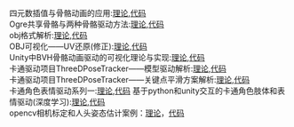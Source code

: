 四元数插值与骨骼动画的应用:[理论](http://mp.weixin.qq.com/s?__biz=MzU1NzU2MzcyMw==&mid=2247483923&idx=1&sn=c9f98ed3b258cee996a7ad124fc96675&chksm=fc32a837cb4521215732ad386dda923c45108dad78a5219c8129e725e51241a8916650d99703&token=790768732&lang=zh_CN#rd),[代码](https://github.com/1165048017/BlogLearning/tree/master/splineinterp)  
Ogre共享骨骼与两种骨骼驱动方法:[理论](http://mp.weixin.qq.com/s?__biz=MzU1NzU2MzcyMw==&mid=2247484080&idx=1&sn=ad28891278d8962281265aa7168b8f86&chksm=fc32a894cb452182479542cc0c140eeddb78a83c3676e49a8f6831427caf57eb1a604f2754dc&token=790768732&lang=zh_CN#rd),[代码](https://github.com/1165048017/BlogLearning/tree/master/OgreAnimation)  
obj格式解析:[理论](http://mp.weixin.qq.com/s?__biz=MzU1NzU2MzcyMw==&mid=2247484102&idx=1&sn=902d7123e0e9d65363406650484f304c&chksm=fc32a8e2cb4521f426ed059b5c12c14b8d1409c9baa166cc6c291dac6c9a8c63dbcbdd6265f3&token=790768732&lang=zh_CN#rd),[代码](https://github.com/1165048017/BlogLearning/tree/master/ObjBodyFile)  
OBJ可视化——UV还原(修正):[理论](http://mp.weixin.qq.com/s?__biz=MzU1NzU2MzcyMw==&mid=2247484213&idx=1&sn=dbf504adbeb4f1b7e9de0cbb41eaba52&chksm=fc32a911cb45200764d3ae409e5e1f96495385ee0b36ca8594143cb48dffc68afe66e84171e9&token=790768732&lang=zh_CN#rd),[代码](https://github.com/1165048017/BlogLearning/tree/master/ObjBodyFile)  
Unity中BVH骨骼动画驱动的可视化理论与实现:[理论](http://mp.weixin.qq.com/s?__biz=MzU1NzU2MzcyMw==&mid=2247484239&idx=1&sn=bfb6987d093a98b9c099927ec80cfd04&chksm=fc32a96bcb45207d0e2663e06f94a9506b938c1cd7179109d746c07f8135919ec7fb63d92fe9&token=790768732&lang=zh_CN#rd),[代码](https://github.com/1165048017/BVHParse)  
卡通驱动项目ThreeDPoseTracker——模型驱动解析:[理论](http://mp.weixin.qq.com/s?__biz=MzU1NzU2MzcyMw==&mid=2247484275&idx=1&sn=ecae7ae147ec7a434f77a36f5f04378d&chksm=fc32a957cb4520411cf1b286b1d8d2b3a5437205e88524b4c0165fb2fa4870e4689d13752492&token=790768732&lang=zh_CN#rd),[代码](https://github.com/1165048017/ThreeDExperiment)  
卡通驱动项目ThreeDPoseTracker——关键点平滑方案解析:[理论](https://mp.weixin.qq.com/s?__biz=MzU1NzU2MzcyMw==&mid=2247484288&idx=1&sn=eb9443e6f897b1db2ef96533b96e6565&chksm=fc32a9a4cb4520b249e1f647c5d24b45fa452427e9399e5c57b18c4ed77ca1c770e8c5e3ad87&token=790768732&lang=zh_CN#rd),[代码](https://github.com/1165048017/BlogLearning/blob/master/3Dpose/testSmooth.py)  
卡通角色表情驱动系列一:[理论](https://mp.weixin.qq.com/s?__biz=MzU1NzU2MzcyMw==&mid=2247484305&idx=1&sn=9f4f25d825a168598945e777d76cbbdf&chksm=fc32a9b5cb4520a3eb1ddb5fd781c37bcd69dbec88e5bfa6ef7d0d537403eac4d12d630fa91e&token=790768732&lang=zh_CN#rd),[代码](https://github.com/1165048017/BlogLearning/tree/master/Blendshapes/StrongtrackAnalysis)
基于python和unity交互的卡通角色肢体和表情驱动(深度学习):[理论](http://mp.weixin.qq.com/s?__biz=MzU1NzU2MzcyMw==&mid=2247484172&idx=1&sn=ca058ea19a00d0f4121359f21949670a&chksm=fc32a928cb45203ed8596bc294a4511df0eb31385c497adca68d4478b6cb3e5f76203703f68c&token=790768732&lang=zh_CN#rd),[代码](https://download.csdn.net/download/zb1165048017/13693467)    
opencv相机标定和人头姿态估计案例：[理论](https://mp.weixin.qq.com/s?__biz=MzU1NzU2MzcyMw==&mid=2247484341&idx=1&sn=486a590321a2d3b2180d2ba8cffb939e&chksm=fc32a991cb4520876778d3744bb1fda78c243a15be21c3186323d575862105bdc28033a01ba5&token=790768732&lang=zh_CN#rd)，[代码](https://github.com/1165048017/BlogLearning/tree/master/OpenCV/HeadPose)